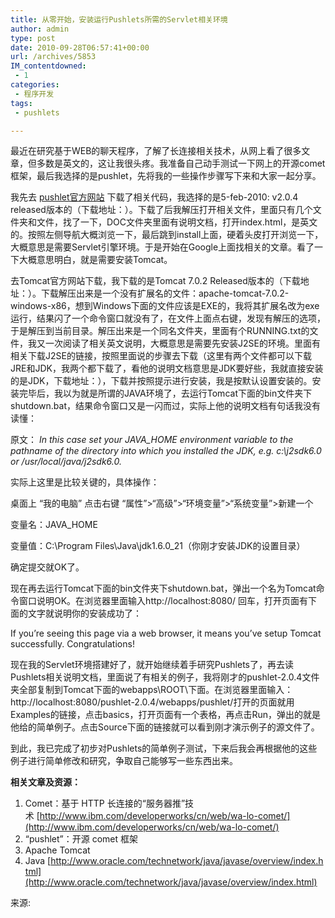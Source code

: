 ```yaml
---
title: 从零开始，安装运行Pushlets所需的Servlet相关环境
author: admin
type: post
date: 2010-09-28T06:57:41+00:00
url: /archives/5853
IM_contentdowned:
 - 1
categories:
 - 程序开发
tags:
 - pushlets

---
```

最近在研究基于WEB的聊天程序，了解了长连接相关技术，从网上看了很多文章，但多数是英文的，这让我很头疼。我准备自己动手测试一下网上的开源comet框架，最后我选择的是pushlet，先将我的一些操作步骤写下来和大家一起分享。

我先去 [pushlet官方网站](http://www.pushlets.com/ "pushlets") 下载了相关代码，我选择的是5-feb-2010: v2.0.4 released版本的（下载地址：）。下载了后我解压打开相关文件，里面只有几个文件夹和文件，找了一下，DOC文件夹里面有说明文档，打开index.html，是英文的。按照左侧导航大概浏览一下，最后跳到install上面，硬着头皮打开浏览一下，大概意思是需要Servlet引擎环境。于是开始在Google上面找相关的文章。看了一下大概意思明白，就是需要安装Tomcat。

去Tomcat官方网站下载，我下载的是Tomcat 7.0.2 Released版本的（下载地址：）。下载解压出来是一个没有扩展名的文件：apache-tomcat-7.0.2-windows-x86，想到Windows下面的文件应该是EXE的，我将其扩展名改为exe运行，结果闪了一个命令窗口就没有了，在文件上面点右键，发现有解压的选项，于是解压到当前目录。解压出来是一个同名文件夹，里面有个RUNNING.txt的文件，我又一次阅读了相关英文说明，大概意思是需要先安装J2SE的环境。里面有相关下载J2SE的链接，按照里面说的步骤去下载（这里有两个文件都可以下载JRE和JDK，我两个都下载了，看他的说明文档意思是JDK要好些，我就直接安装的是JDK，下载地址：），下载并按照提示进行安装，我是按默认设置安装的。安装完毕后，我以为就是所谓的JAVA环境了，去运行Tomcat下面的bin文件夹下shutdown.bat，结果命令窗口又是一闪而过，实际上他的说明文档有句话我没有读懂：

原文：
_In this
case set your JAVA_HOME environment variable to the pathname of
the directory into which you installed the JDK, e.g. c:\j2sdk6.0
or /usr/local/java/j2sdk6.0._

实际上这里是比较关键的，具体操作：

桌面上 “我的电脑” 点击右键 “属性”>“高级”>“环境变量”>“系统变量”>新建一个

变量名：JAVA_HOME

变量值：C:\Program Files\Java\jdk1.6.0_21（你刚才安装JDK的设置目录）

确定提交就OK了。

现在再去运行Tomcat下面的bin文件夹下shutdown.bat，弹出一个名为Tomcat命令窗口说明OK。在浏览器里面输入http://localhost:8080/ 回车，打开页面有下面的文字就说明你的安装成功了：

If you’re seeing this page via a web browser, it means you’ve setup Tomcat successfully. Congratulations!

现在我的Servlet环境搭建好了，就开始继续着手研究Pushlets了，再去读Pushlets相关说明文档，里面说了有相关的例子，我将刚才的pushlet-2.0.4文件夹全部复制到Tomcat下面的webapps\ROOT\下面。在浏览器里面输入：http://localhost:8080/pushlet-2.0.4/webapps/pushlet/打开的页面就用Examples的链接，点击basics，打开页面有一个表格，再点击Run，弹出的就是他给的简单例子。点击Source下面的链接就可以看到刚才演示例子的源文件了。

到此，我已完成了初步对Pushlets的简单例子测试，下来后我会再根据他的这些例子进行简单修改和研究，争取自己能够写一些东西出来。

**相关文章及资源：**
1. Comet：基于 HTTP 长连接的“服务器推”技术 [http://www.ibm.com/developerworks/cn/web/wa-lo-comet/](http://www.ibm.com/developerworks/cn/web/wa-lo-comet/)
2. “pushlet”：开源 comet 框架
3. Apache Tomcat
4. Java [http://www.oracle.com/technetwork/java/javase/overview/index.html](http://www.oracle.com/technetwork/java/javase/overview/index.html)

来源: